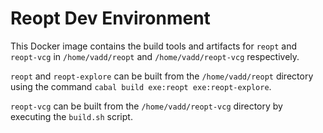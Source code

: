 # Reopt Dev Environment

This Docker image contains the build tools and artifacts for `reopt` and `reopt-vcg`
in `/home/vadd/reopt` and `/home/vadd/reopt-vcg` respectively.

`reopt` and `reopt-explore` can be built from the
`/home/vadd/reopt` directory using the command
`cabal build exe:reopt exe:reopt-explore`.


`reopt-vcg` can be built from the `/home/vadd/reopt-vcg` directory
by executing the `build.sh` script.
